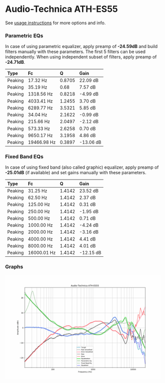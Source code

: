 # Audio-Technica ATH-ES55
See [usage instructions](https://github.com/jaakkopasanen/AutoEq#usage) for more options and info.

### Parametric EQs
In case of using parametric equalizer, apply preamp of **-24.59dB** and build filters manually
with these parameters. The first 5 filters can be used independently.
When using independent subset of filters, apply preamp of **-24.71dB**.

| Type    | Fc          |      Q | Gain      |
|:--------|:------------|:-------|:----------|
| Peaking | 17.32 Hz    | 0.8705 | 22.09 dB  |
| Peaking | 35.19 Hz    | 0.68   | 7.57 dB   |
| Peaking | 1318.56 Hz  | 0.8218 | -4.99 dB  |
| Peaking | 4033.41 Hz  | 1.2455 | 3.70 dB   |
| Peaking | 6289.77 Hz  | 3.5321 | 5.85 dB   |
| Peaking | 34.04 Hz    | 2.1622 | -0.99 dB  |
| Peaking | 215.66 Hz   | 2.0497 | -2.12 dB  |
| Peaking | 573.33 Hz   | 2.6258 | 0.70 dB   |
| Peaking | 9650.17 Hz  | 3.1958 | 4.86 dB   |
| Peaking | 19466.98 Hz | 0.3897 | -13.06 dB |

### Fixed Band EQs
In case of using fixed band (also called graphic) equalizer, apply preamp of **-25.01dB**
(if available) and set gains manually with these parameters.

| Type    | Fc          |      Q | Gain      |
|:--------|:------------|:-------|:----------|
| Peaking | 31.25 Hz    | 1.4142 | 23.52 dB  |
| Peaking | 62.50 Hz    | 1.4142 | 2.37 dB   |
| Peaking | 125.00 Hz   | 1.4142 | 0.31 dB   |
| Peaking | 250.00 Hz   | 1.4142 | -1.95 dB  |
| Peaking | 500.00 Hz   | 1.4142 | 0.71 dB   |
| Peaking | 1000.00 Hz  | 1.4142 | -4.24 dB  |
| Peaking | 2000.00 Hz  | 1.4142 | -3.16 dB  |
| Peaking | 4000.00 Hz  | 1.4142 | 4.41 dB   |
| Peaking | 8000.00 Hz  | 1.4142 | 4.01 dB   |
| Peaking | 16000.01 Hz | 1.4142 | -12.15 dB |

### Graphs
![](./Audio-Technica%20ATH-ES55.png)